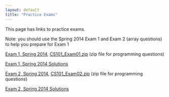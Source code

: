```yaml
---
layout: default
title: "Practice Exams"
---
```


This page has links to practice exams.

Note: you should use the Spring 2014 Exam 1 and Exam 2 (array questions) to help you prepare for Exam 1

[Exam 1, Spring 2014](cs101-spring2014-exam1.pdf), [CS101\_Exam01.zip](CS101_Exam1.zip) (zip file for programming questions)

[Exam 1, Spring 2014 Solutions](cs101-spring2014-exam1-solutions.pdf)

[Exam 2, Spring 2014](cs101-spring2014-exam2.pdf), [CS101\_Exam02.zip](CS101_Exam2.zip) (zip file for programming questions)

[Exam 2, Spring 2014 Solutions](cs101-spring2014-exam2-solutions.pdf)



<!--
Note: you should use the Spring 2014 Exam 2 (function questions) and Exams 3 & 4 to help you prepare for Exam 2

[Exam 3, Spring 2014](cs101-spring2014-exam03.pdf), [CS101\_Exam03.zip](CS101_Exam03.zip) (zip file for programming questions)

[Exam 3, Spring 2014 Solutions](cs101-spring2014-exam3-solutions.pdf)

[Exam 4, Spring 2014](cs101-spring2014-exam04.pdf), [CS101\_Exam04.zip](CS101_Exam04.zip) (zip file for programming questions)
-->